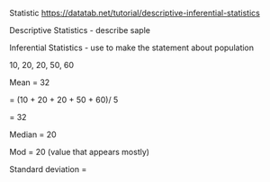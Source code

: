Statistic https://datatab.net/tutorial/descriptive-inferential-statistics



Descriptive Statistics - describe saple

Inferential Statistics - use to make the statement about population


10, 20, 20, 50, 60

Mean = 32

= (10 + 20 + 20 + 50 + 60)/ 5 

= 32

Median = 20

Mod =  20 (value that appears mostly)

Standard deviation = 



